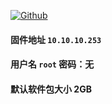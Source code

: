[![Github](https://img.shields.io/badge/Release文件可在国内加速站下载-FC7C0D?logo=github&logoColor=fff&labelColor=000&style=for-the-badge)](https://wkdaily.cpolar.top/archives/1) 
#### 固件地址 `10.10.10.253`
#### 用户名 `root` 密码：无
#### 默认软件包大小 2GB 
